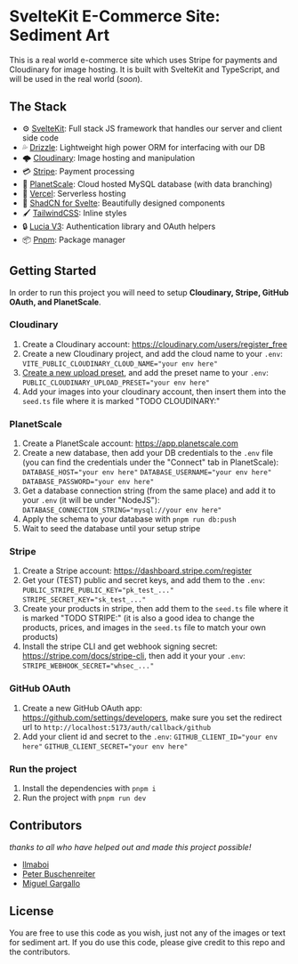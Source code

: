 # SvelteKit E-Commerce Site: Sediment Art

This is a real world e-commerce site which uses Stripe for payments and Cloudinary for image hosting. It is built with SvelteKit and TypeScript, and will be used in the real world (*soon*).

## The Stack

- ⚙️ [SvelteKit]("https://kit.svelte.dev/docs/introduction"): Full stack JS framework that handles our server and client side code
- 💦 [Drizzle]("https://orm.drizzle.team/docs/overview"): Lightweight high power ORM for interfacing with our DB
- 🌩️ [Cloudinary]("https://svelte.cloudinary.dev/"): Image hosting and manipulation
- 💳 [Stripe]("https://stripe.com/docs"): Payment processing
- 💽 [PlanetScale]("https://planetscale.com/"): Cloud hosted MySQL database (with data branching)
- 🚀 [Vercel]("https://vercel.com/home"): Serverless hosting
- 🎨 [ShadCN for Svelte]("https://www.shadcn-svelte.com/"): Beautifully designed components
- 🖌️ [TailwindCSS]("https://tailwindcss.com/docs/installation"): Inline styles
- 🔒 [Lucia V3]("https://v3.lucia-auth.com/"): Authentication library and OAuth helpers
- 📦 [Pnpm]("https://pnpm.io/"): Package manager

## Getting Started

In order to run this project you will need to setup **Cloudinary, Stripe, GitHub OAuth, and PlanetScale**.

### Cloudinary

1. Create a Cloudinary account: https://cloudinary.com/users/register_free
2. Create a new Cloudinary project, and add the cloud name to your ```.env```:
```VITE_PUBLIC_CLOUDINARY_CLOUD_NAME="your env here"```
3. [Create a new upload preset]("https://cloudinary.com/documentation/upload_presets#managing_upload_presets_using_the_settings_ui"), and add the preset name to your ```.env```:
```PUBLIC_CLOUDINARY_UPLOAD_PRESET="your env here"```
4. Add your images into your cloudinary account, then insert them into the ```seed.ts``` file where it is marked "TODO CLOUDINARY:"

### PlanetScale

1. Create a PlanetScale account: https://app.planetscale.com
2. Create a new database, then add your DB credentials to the ```.env``` file (you can find the credentials under the "Connect" tab in PlanetScale):
```DATABASE_HOST="your env here"```
```DATABASE_USERNAME="your env here"```
```DATABASE_PASSWORD="your env here"```
3. Get a database connection string (from the same place) and add it to your ```.env``` (it will be under "NodeJS"):
```DATABASE_CONNECTION_STRING="mysql://your env here"```
4. Apply the schema to your database with ```pnpm run db:push```
5. Wait to seed the database until your setup stripe

### Stripe

1. Create a Stripe account: https://dashboard.stripe.com/register
2. Get your (TEST) public and secret keys, and add them to the ```.env```:
```PUBLIC_STRIPE_PUBLIC_KEY="pk_test_..."```
```STRIPE_SECRET_KEY="sk_test_..."```
3. Create your products in stripe, then add them to the ```seed.ts``` file where it is marked "TODO STRIPE:" (it is also a good idea to change the products, prices, and images in the ```seed.ts``` file to match your own products)
4. Install the stripe CLI and get webhook signing secret: https://stripe.com/docs/stripe-cli, then add it your your ```.env```:
```STRIPE_WEBHOOK_SECRET="whsec_..."```

### GitHub OAuth

1. Create a new GitHub OAuth app: https://github.com/settings/developers, make sure you set the redirect url to ```http://localhost:5173/auth/callback/github```
2. Add your client id and secret to the ```.env```:
```GITHUB_CLIENT_ID="your env here"```
```GITHUB_CLIENT_SECRET="your env here"```

### Run the project

1. Install the dependencies with ```pnpm i```
2. Run the project with ```pnpm run dev```

## Contributors

*thanks to all who have helped out and made this project possible!*

- [llmaboi](https://github.com/llmaboi)
- [Peter Buschenreiter](https://github.com/Peter-512)
- [Miguel Gargallo](https://github.com/miguelgargallo)

## License

You are free to use this code as you wish, just not any of the images or text for sediment art. If you do use this code, please give credit to this repo and the contributors.